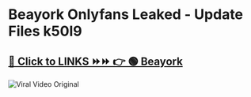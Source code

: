 
 # Beayork Onlyfans Leaked - Update Files k50l9

## <h2><a href="https://clipsfans.com/Beayork&ref=git">🔗 Click to LINKS ⏩⏩ 👉 🟢 Beayork </a></h2>

<a href="https://clipsfans.com/Beayork&ref=git" rel="nofollow" data-target="animated-image.originalLink"><img src="https://i.ibb.co.com/xMMVF88/686577567.gif" alt="Viral Video Original" style="max-width: 100%; display: inline-block;" data-target="animated-image.originalImage"></a>

